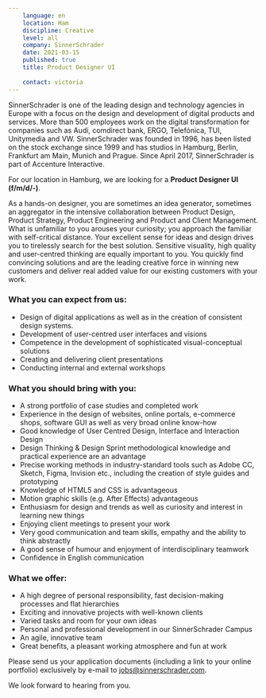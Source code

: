 ```yaml
---
    language: en
    location: Ham
    discipline: Creative
    level: all
    company: SinnerSchrader
    date: 2021-03-15
    published: true
    title: Product Designer UI
    
    contact: victoria
---
```


SinnerSchrader is one of the leading design and technology agencies in Europe with a focus on the design and development of digital products and services. More than 500 employees work on the digital transformation for companies such as Audi, comdirect bank, ERGO, Telefónica, TUI, Unitymedia and VW. SinnerSchrader was founded in 1996, has been listed on the stock exchange since 1999 and has studios in Hamburg, Berlin, Frankfurt am Main, Munich and Prague. Since April 2017, SinnerSchrader is part of Accenture Interactive.

For our location in Hamburg, we are looking for a **Product Designer UI (f/m/d/-)**.

As a hands-on designer, you are sometimes an idea generator, sometimes an aggregator in the intensive collaboration between Product Design, Product Strategy, Product Engineering and Product and Client Management. What is unfamiliar to you arouses your curiosity; you approach the familiar with self-critical distance. Your excellent sense for ideas and design drives you to tirelessly search for the best solution. Sensitive visuality, high quality and user-centred thinking are equally important to you. You quickly find convincing solutions and are the leading creative force in winning new customers and deliver real added value for our existing customers with your work.

### What you can expect from us:

- Design of digital applications as well as in the creation of consistent design systems.
- Development of user-centred user interfaces and visions
- Competence in the development of sophisticated visual-conceptual solutions
- Creating and delivering client presentations
- Conducting internal and external workshops

### What you should bring with you:

- A strong portfolio of case studies and completed work
- Experience in the design of websites, online portals, e-commerce shops, software GUI as well as very broad online know-how
- Good knowledge of User Centred Design, Interface and Interaction Design
- Design Thinking & Design Sprint methodological knowledge and practical experience are an advantage
- Precise working methods in industry-standard tools such as Adobe CC, Sketch, Figma, Invision etc., including the creation of style guides and prototyping
- Knowledge of HTML5 and CSS is advantageous
- Motion graphic skills (e.g. After Effects) advantageous
- Enthusiasm for design and trends as well as curiosity and interest in learning new things
- Enjoying client meetings to present your work
- Very good communication and team skills, empathy and the ability to think abstractly
- A good sense of humour and enjoyment of interdisciplinary teamwork
- Confidence in English communication

### What we offer:

- A high degree of personal responsibility, fast decision-making processes and flat hierarchies
- Exciting and innovative projects with well-known clients
- Varied tasks and room for your own ideas
- Personal and professional development in our SinnerSchrader Campus
- An agile, innovative team
- Great benefits, a pleasant working atmosphere and fun at work

Please send us your application documents (including a link to your online portfolio) exclusively by e-mail to <jobs@sinnerschrader.com>. 

We look forward to hearing from you.
